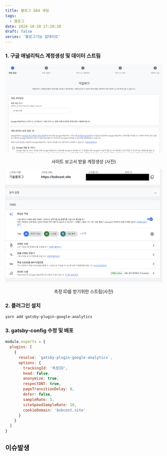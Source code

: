 ```yaml
---
title: 블로그 GA4 세팅
tags:
  - 블로그
date: 2024-10-20 17:20:20
draft: false
series: '블로그기능 업데이트'
---
```


### 1. 구글 애널리틱스 계정생성 및 데이터 스트림

![이미지1](./assets/0.png)

<center>사이트 보고서 받을 계정생성 (사진)</center>

![banner](./assets/1.png)

<center>측정 ID를 받기위한 스트림(사진)</center>

### 2. 플러그인 설치

```bash ${numberLines}
yarn add gatsby-plugin-google-analytics
```

### 3. gatsby-config 수정 및 배포

```javascript {numberLines}
module.exports = {
  plugins: [
    {
      resolve: `gatsby-plugin-google-analytics`,
      options: {
        trackingId: '측정ID',
        head: false,
        anonymize: true,
        respectDNT: true,
        pageTransitionDelay: 0,
        defer: false,
        sampleRate: 5,
        siteSpeedSampleRate: 10,
        cookieDomain: 'bobcost.site'
      }
    }
  ]
}
```

## 이슈발생
